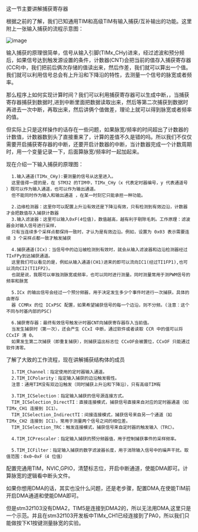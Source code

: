   这一节主要讲解捕获寄存器

  根据之前的了解，我们已知通用TIM和高级TIM有输入捕获/互补输出的功能。这里附上一张输入捕获的流程示意图：

  ![image](https://github.com/user-attachments/assets/b1806d47-c393-4db6-b3cd-f7ccca6a9924)

  输入捕获的原理很简单，信号从输入引脚(TIMx_CHy)进来，经过滤波和预分频后，如果信号达到触发源设置的条件，计数器(CNT)会把当前的值存入捕获寄存器(CCR)中，我们把前后俩次存储的值读出来，然后作差，我们就可以算出一个值。我们就可以利用信号总会有上升沿和下降沿的特性，去测量一个信号的脉宽或者频率。

  那么程序上如何实现计算时间？我们可以利用捕获寄存器可以生成中断，，当捕获寄存器捕获到数据时,进到中断里面把数据读取出来，然后等第二次捕获到数据时再进去一次中断，再取出来，然后讲俩个值做差，理论上就可以得到脉宽或者频率的值。

  但实际上只是这样操作的话存在一些问题，如果脉宽/频率的时间超出了计数器的计数值，计数器数到头了直接重来了，计算的差值不久是错的吗。所以我们不仅仅需要开启捕获寄存器的中断，还要开启计数器的中断，当计数器完成一个计数周期时，用一个变量记录一下，后面算脉宽/频率时一起加起来。

  现在介绍一下输入捕获的原理图：

      1.输入通道(TIMx_CHy):要测量的信号从这里进入。
      这里值得一提的是，在 STM32 的TIM中，TIMx_CHy（x 代表定时器编号，y 代表通道号 ）既可以作为输入通道，也可以作为输出通道。
      但不能同时作为输入和输出通道 ，在某一时刻它只能承担一种功能。
      
      2.边缘检测器：这里你可以配置上升沿有效还是下降沿有效，只有检测到有效边沿，计数器才会把数值存入捕获计数器
      3.输入滤波器：这里可以输入0xF(4位值)，数值越高，越有利于剔除毛刺。工作原理：滤波器会对输入信号进行采样，
      只有当连续多个采样点都保持一致时，才认为是有效边沿。例如，设置为 0x03 表示需要连续 3 个采样点都一致才触发捕获
      
      4.捕获通道(ICx)：当信号中的边沿被检测到有效时，就会从输入滤波器和边沿检测器经过TIxFPy到达捕获通道。
      这里我们可以看见的是，例如从输入通道(CH1)进来的即可以流向IC1(经过TI1FP1),也可以流向CI2(TI1FP2)。
      也就是说，我既可以单独测脉宽或频率，也可以同时进行测量。同时测量常用于测PWM信号的频率和脉宽
      
      5.ICx 的输出信号会经过一个预分频器，用于决定发生多少个事件时进行一次捕获。具体的由寄存
      器 CCMRx 的位 ICxPSC 配置，如果希望捕获信号的每一个边沿，则不分频。(注意：这个不同与时基内部的PSC)

      6.捕获寄存器：最终有效信号触发计时器CNT向捕获寄存器存入当前值。
      当发生捕获时（第一次），还会产生 CCxI 中断，通过软件或者读取 CCR 中的值可以将 CCxIF 清 0。
      如果发生第二次捕获（即重复捕获），则捕获溢出标志位 CCxOF会被置位，CCxOF 只能通过软件清零。


  了解了大致的工作流程，现在讲解捕获结构体的成员

      1.TIM_Channel：指定使用的定时器输入通道。
      2.TIM_ICPolarity：指定输入捕获的边沿触发极性。
      注意：通用TIM没有双边沿触发（同时捕获上升沿和下降沿），只有高级TIM有

      3.TIM_ICSelection：指定输入捕获的信号源连接方式。
      TIM_ICSelection_DirectTI：直接连接模式，捕获信号直接来自对应的定时器通道（如 TIMx_CH1 连接到 IC1）。
      TIM_ICSelection_IndirectTI：间接连接模式，捕获信号来自另一个通道（如 TIMx_CH2 连接到 IC1）。常用于测量两个信号之间的相位差。
      TIM_ICSelection_TRC：触发连接模式，捕获信号来自定时器的触发输入（TRC）。

      4.TIM_ICPrescaler：指定输入捕获的预分频器值，用于控制捕获事件的采样频率。

      5.TIM_ICFilter：指定输入捕获的数字滤波器长度，用于消除输入信号中的噪声干扰。取值范围：0x0~0xF（4 位值）

  配置完通用TIM，NVIC,GPIO，清楚标志位，开启中断通道，使能DMA即可。计算脉宽的逻辑看中断头文件。

  如果你想用DMA的话，其实也没什么问题，还是老步骤，配置DMA,在使能TIM前开启DMA通道和使能DMA即可。

  但是stm32f103没有DMA2，TIM5是连接到DMA2的，所以无法用DMA,这里只是一个示范。并且在stm32f103开发板中TIMx_CH1已经连接到了PA0，所以我们只能做按下K1按键测量脉宽的实验。
